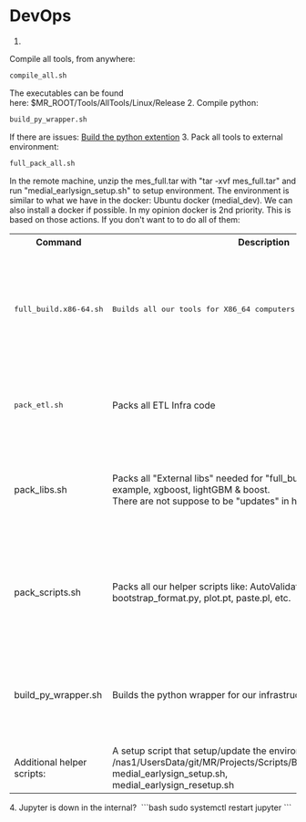 # DevOps
1. 
Compile all tools, from anywhere:
```bash
compile_all.sh
```
The executables can be found here: $MR_ROOT/Tools/AllTools/Linux/Release
2. 
Compile python:
```bash
build_py_wrapper.sh
```
If there are issues: [Build the python extention](/Python/Medial's%20C++%20API%20in%20Python/Build%20the%20python%20extention)
3. 
Pack all tools to external environment:
```bash
full_pack_all.sh
```
In the remote machine, unzip the mes_full.tar with "tar -xvf mes_full.tar" and run "medial_earlysign_setup.sh" to setup environment.
The environment is similar to what we have in the docker: Ubuntu docker (medial_dev). We can also install a docker if possible. In my opinion docker is 2nd priority.
This is based on those actions. If you don't want to to do all of them:
<table><tbody>
<tr>
<th>Command</th>
<th>Description</th>
<th>output path</th>
<th>Where to extract</th>
</tr>
<tr>
<td><pre>full_build.x86-64.sh</pre></td>
<td><pre>Builds all our tools for X86_64 computers: Flow, bootstrap_app, etc.</pre></td>
<td>/nas1/UsersData/git/MR/Tools/AllTools/Linux/Release/bin_apps.x86-64.tar.bz2</td>
<td><p>#copy to file to /earlysign/bins</p><p>cd /earlysign/bins</p><p>tar -xvf bin_apps.x86-64.tar.bz2</p></td>
</tr>
<tr>
<td><pre>pack_etl.sh</pre></td>
<td>Packs all ETL Infra code</td>
<td>/server/Linux/${USER%-*}/ETL.tar.bz2. USER might be: git if run from "<pre>full_pack_all.sh" or your username without "-internal"</pre></td>
<td>#copy to file to /earlysign/scripts<br/>cd /earlysign/scripts<br/>tar -xvf ETL.tar.bz2</td>
</tr>
<tr>
<td>pack_libs.sh</td>
<td>Packs all "External libs" needed for "full_build.x86-64.sh". For example, xgboost, lightGBM &amp; boost.<br/>There are not suppose to be "updates" in here.</td>
<td>/server/Linux/${USER%-*}/libs.tar.bz2. <span>USER might be: git if run from "</span><pre>full_pack_all.sh" or your username without "-internal"</pre></td>
<td><p>#copy to file to /earlysign/libs</p><p>cd /earlysign/libs</p><p>tar -xvf libs.tar.bz2</p></td>
</tr>
<tr>
<td>pack_scripts.sh</td>
<td>Packs all our helper scripts like: AutoValidation kits, bootstrap_format.py, plot.pt, paste.pl, etc.</td>
<td>/server/Linux/${USER%-*}/scripts.tar.bz2  <span>USER might be: git if run from "</span><pre>full_pack_all.sh" or your username without "-internal"</pre></td>
<td><p>#copy to file to /earlysign/scripts</p><p>cd /earlysign/scripts</p><p>tar -xvf scripts.tar.bz2</p></td>
</tr>
<tr>
<td>build_py_wrapper.sh</td>
<td>Builds the python wrapper for our infrastructure.</td>
<td>/server/Linux/${USER%-*}/PY.tar.bz2 <span>USER might be: git if run from "</span><pre>full_pack_all.sh" or your username without "-internal"</pre></td>
<td><p>#copy to file to /earlysign/libs</p><p>cd /earlysign/libs</p><p>tar -xvf PY.tar.bz2</p></td>
</tr>
<tr>
<td>Additional helper scripts:</td>
<td>A setup script that setup/update the environment: /nas1/UsersData/git/MR/Projects/Scripts/Bash-Scripts/usefull:<br/>medial_earlysign_setup.sh, <br/>medial_earlysign_resetup.sh</td>
<td><span><span>/nas1/UsersData/<span>${USER%-*}</span>/MR/Projects/Scripts/Bash-Scripts/usefull <br/><span>USER might be: git if run from "</span></span></span>full_pack_all.sh" or your username<br/> without "-internal"</td>
<td> </td>
</tr>
</tbody></table>
4. 
Jupyter is down in the internal? 
```bash
sudo systemctl restart jupyter
```
 
